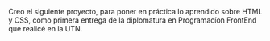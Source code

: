 Creo el siguiente proyecto, para poner en práctica lo aprendido sobre HTML y CSS, como primera entrega de la diplomatura en Programacíon FrontEnd que realicé en la UTN. 
